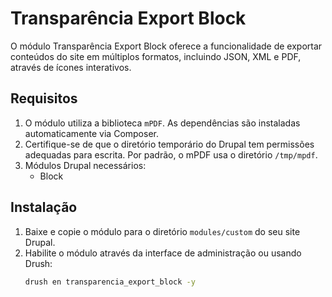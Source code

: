 # Transparência Export Block

O módulo Transparência Export Block oferece a funcionalidade de exportar conteúdos do site em múltiplos formatos, incluindo JSON, XML e PDF, através de ícones interativos.

## Requisitos

1. O módulo utiliza a biblioteca `mPDF`. As dependências são instaladas automaticamente via Composer.
2. Certifique-se de que o diretório temporário do Drupal tem permissões adequadas para escrita. Por padrão, o mPDF usa o diretório `/tmp/mpdf`.
3. Módulos Drupal necessários:
   - Block

## Instalação

1. Baixe e copie o módulo para o diretório `modules/custom` do seu site Drupal.
2. Habilite o módulo através da interface de administração ou usando Drush:
   ```sh
   drush en transparencia_export_block -y
   ```
